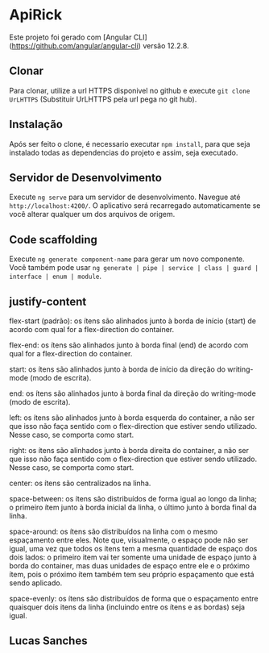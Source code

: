 # ApiRick

Este projeto foi gerado com [Angular CLI] (https://github.com/angular/angular-cli) versão 12.2.8.

## Clonar

Para clonar, utilize a url HTTPS disponivel no github e execute `git clone UrLHTTPS` (Substituir UrLHTTPS pela url pega no git hub).

## Instalação

Após ser feito o clone, é necessario executar `npm install`, para que seja instalado todas as dependencias do projeto e assim, seja executado.

## Servidor de Desenvolvimento

Execute `ng serve` para um servidor de desenvolvimento. Navegue até `http://localhost:4200/`. O aplicativo será recarregado automaticamente se você alterar qualquer um dos arquivos de origem.

## Code scaffolding

Execute `ng generate component-name` para gerar um novo componente. Você também pode usar `ng generate | pipe | service | class | guard | interface | enum | module`.

## justify-content

flex-start (padrão): os ítens são alinhados junto à borda de início (start) de acordo com qual for a flex-direction do container.

flex-end: os ítens são alinhados junto à borda final (end) de acordo com qual for a flex-direction do container.

start: os ítens são alinhados junto à borda de início da direção do writing-mode (modo de escrita).

end: os ítens são alinhados junto à borda final da direção do writing-mode (modo de escrita).

left: os ítens são alinhados junto à borda esquerda do container, a não ser que isso não faça sentido com o flex-direction que estiver sendo utilizado. Nesse caso, se comporta como start.

right: os ítens são alinhados junto à borda direita do container, a não ser que isso não faça sentido com o flex-direction que estiver sendo utilizado. Nesse caso, se comporta como start.

center: os ítens são centralizados na linha.

space-between: os ítens são distribuídos de forma igual ao longo da linha; o primeiro ítem junto à borda inicial da linha, o último junto à borda final da linha.

space-around: os ítens são distribuídos na linha com o mesmo espaçamento entre eles. Note que, visualmente, o espaço pode não ser igual, uma vez que todos os ítens tem a mesma quantidade de espaço dos dois lados: o primeiro item vai ter somente uma unidade de espaço junto à borda do container, mas duas unidades de espaço entre ele e o próximo ítem, pois o próximo ítem também tem seu próprio espaçamento que está sendo aplicado.

space-evenly: os ítens são distribuídos de forma que o espaçamento entre quaisquer dois itens da linha (incluindo entre os ítens e as bordas) seja igual.

## Lucas Sanches